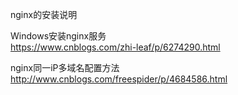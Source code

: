 nginx的安装说明  

Windows安装nginx服务  
  https://www.cnblogs.com/zhi-leaf/p/6274290.html
  
nginx同一iP多域名配置方法  
  http://www.cnblogs.com/freespider/p/4684586.html  
